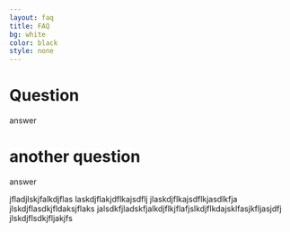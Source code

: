 ```yaml
---
layout: faq
title: FAQ
bg: white
color: black
style: none
---
```


# Question
answer

# another question
answer

jfladjlskjfalkdjflas
laskdjflakjdflkajsdflj
jlaskdjflkajsdflkjasdlkfja
jlskdjflasdkjfldaksjflaks
jalsdkfjladskfjalkdjflkjflafjslkdjflkdajsklfasjkfljasjdfj
jlskdjflsdkjfljakjfs

